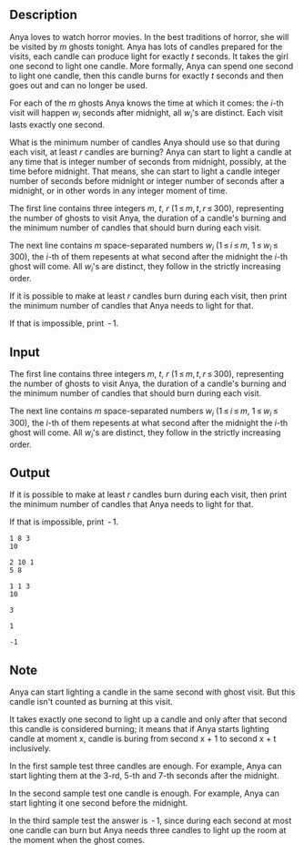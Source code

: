 ## Description

<div><p>Anya loves to watch horror movies. In the best traditions of horror, she will be visited by <span class="tex-span"><i>m</i></span> ghosts tonight. Anya has lots of candles prepared for the visits, each candle can produce light for exactly <span class="tex-span"><i>t</i></span> seconds. It takes the girl one second to light one candle. More formally, Anya can spend one second to light one candle, then this candle burns for exactly <span class="tex-span"><i>t</i></span> seconds and then goes out and can no longer be used.</p><p>For each of the <span class="tex-span"><i>m</i></span> ghosts Anya knows the time at which it comes: the <span class="tex-span"><i>i</i></span>-th visit will happen <span class="tex-span"><i>w</i><sub class="lower-index"><i>i</i></sub></span> seconds after midnight, all <span class="tex-span"><i>w</i><sub class="lower-index"><i>i</i></sub></span>'s are distinct. Each visit lasts exactly one second.</p><p>What is the minimum number of candles Anya should use so that during each visit, at least <span class="tex-span"><i>r</i></span> candles are burning? Anya can start to light a candle at any time that is integer number of seconds from midnight, possibly, at the time before midnight. <span class="tex-font-style-bf">That means, she can start to light a candle integer number of seconds before midnight or integer number of seconds after a midnight, or in other words in any integer moment of time.</span></p></div><div class="input-specification"><p>The first line contains three integers <span class="tex-span"><i>m</i></span>, <span class="tex-span"><i>t</i></span>, <span class="tex-span"><i>r</i></span> (<span class="tex-span">1 ≤ <i>m</i>, <i>t</i>, <i>r</i> ≤ 300</span>), representing the number of ghosts to visit Anya, the duration of a candle's burning and the minimum number of candles that should burn during each visit. </p><p>The next line contains <span class="tex-span"><i>m</i></span> space-separated numbers <span class="tex-span"><i>w</i><sub class="lower-index"><i>i</i></sub></span> (<span class="tex-span">1 ≤ <i>i</i> ≤ <i>m</i></span>, <span class="tex-span">1 ≤ <i>w</i><sub class="lower-index"><i>i</i></sub> ≤ 300</span>), the <span class="tex-span"><i>i</i></span>-th of them repesents at what second after the midnight the <span class="tex-span"><i>i</i></span>-th ghost will come. All <span class="tex-span"><i>w</i><sub class="lower-index"><i>i</i></sub></span>'s are distinct, they follow in the strictly increasing order.</p></div><div class="output-specification"><p>If it is possible to make at least <span class="tex-span"><i>r</i></span> candles burn during each visit, then print the minimum number of candles that Anya needs to light for that.</p><p>If that is impossible, print <span class="tex-span"> - 1</span>.</p></div>

## Input

<p>The first line contains three integers <span class="tex-span"><i>m</i></span>, <span class="tex-span"><i>t</i></span>, <span class="tex-span"><i>r</i></span> (<span class="tex-span">1 ≤ <i>m</i>, <i>t</i>, <i>r</i> ≤ 300</span>), representing the number of ghosts to visit Anya, the duration of a candle's burning and the minimum number of candles that should burn during each visit. </p><p>The next line contains <span class="tex-span"><i>m</i></span> space-separated numbers <span class="tex-span"><i>w</i><sub class="lower-index"><i>i</i></sub></span> (<span class="tex-span">1 ≤ <i>i</i> ≤ <i>m</i></span>, <span class="tex-span">1 ≤ <i>w</i><sub class="lower-index"><i>i</i></sub> ≤ 300</span>), the <span class="tex-span"><i>i</i></span>-th of them repesents at what second after the midnight the <span class="tex-span"><i>i</i></span>-th ghost will come. All <span class="tex-span"><i>w</i><sub class="lower-index"><i>i</i></sub></span>'s are distinct, they follow in the strictly increasing order.</p>

## Output

<p>If it is possible to make at least <span class="tex-span"><i>r</i></span> candles burn during each visit, then print the minimum number of candles that Anya needs to light for that.</p><p>If that is impossible, print <span class="tex-span"> - 1</span>.</p>





```input1
1 8 3
10

```




```input2
2 10 1
5 8

```




```input3
1 1 3
10

```




```output1
3

```




```output2
1

```




```output3
-1

```



## Note

<p><span class="tex-font-style-bf">Anya can start lighting a candle in the same second with ghost visit. But this candle isn't counted as burning at this visit.</span></p><p>It takes exactly one second to light up a candle and only after that second this candle is considered burning; it means that if Anya starts lighting candle at moment x, candle is buring from second x + 1 to second x + t inclusively.</p><p>In the first sample test three candles are enough. For example, Anya can start lighting them at the <span class="tex-span">3</span>-rd, <span class="tex-span">5</span>-th and <span class="tex-span">7</span>-th seconds after the midnight.</p><p>In the second sample test one candle is enough. For example, Anya can start lighting it one second before the midnight.</p><p>In the third sample test the answer is <span class="tex-span"> - 1</span>, since during each second at most one candle can burn but Anya needs three candles to light up the room at the moment when the ghost comes.</p>
